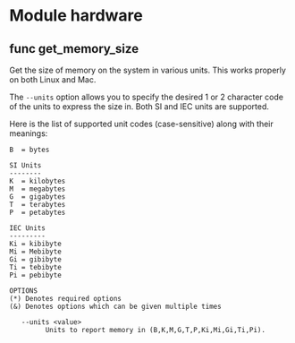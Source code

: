 # Module hardware


## func get_memory_size


Get the size of memory on the system in various units. This works properly on both Linux and Mac.

The `--units` option allows you to specify the desired 1 or 2 character code of the units to express the size in. Both
SI and IEC units are supported.

Here is the list of supported unit codes (case-sensitive) along with their meanings:

    B  = bytes

    SI Units
    --------
    K  = kilobytes
    M  = megabytes
    G  = gigabytes
    T  = terabytes
    P  = petabytes

    IEC Units
    ---------
    Ki = kibibyte
    Mi = Mebibyte
    Gi = gibibyte
    Ti = tebibyte
    Pi = pebibyte

```Groff
OPTIONS
(*) Denotes required options
(&) Denotes options which can be given multiple times

   --units <value>
         Units to report memory in (B,K,M,G,T,P,Ki,Mi,Gi,Ti,Pi).

```
